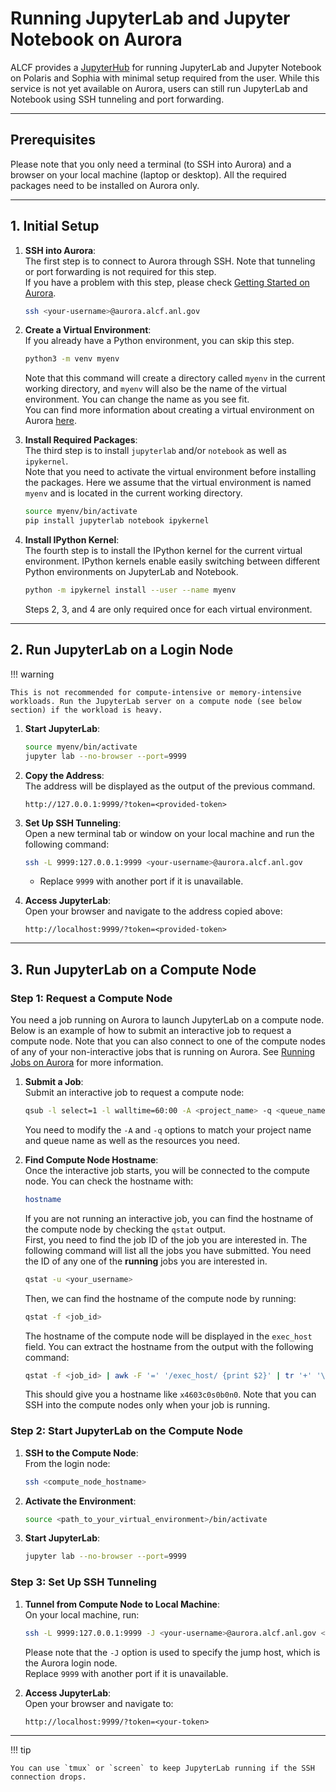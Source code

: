 # Running JupyterLab and Jupyter Notebook on Aurora

ALCF provides a [JupyterHub](https://jupyter.alcf.anl.gov/) for running JupyterLab and Jupyter Notebook on Polaris and Sophia with minimal setup required from the user. While this service is not yet available on Aurora, users can still run JupyterLab and Notebook using SSH tunneling and port forwarding.

---

## Prerequisites
Please note that you only need a terminal (to SSH into Aurora) and a browser on your local machine (laptop or desktop). All the required packages need to be installed on Aurora only.

---

## 1. Initial Setup
1. **SSH into Aurora**:  
   The first step is to connect to Aurora through SSH. Note that tunneling or port forwarding is not required for this step.  
   If you have a problem with this step, please check [Getting Started on Aurora](../getting-started-on-aurora.md).
   ```bash
   ssh <your-username>@aurora.alcf.anl.gov
   ```

2. **Create a Virtual Environment**:  
   If you already have a Python environment, you can skip this step.
   ```bash
   python3 -m venv myenv
   ```
   Note that this command will create a directory called `myenv` in the current working directory, and `myenv` will also be the name of the virtual environment. You can change the name as you see fit.  
   You can find more information about creating a virtual environment on Aurora [here](./python.md).

3. **Install Required Packages**:  
   The third step is to install `jupyterlab` and/or `notebook` as well as `ipykernel`.  
   Note that you need to activate the virtual environment before installing the packages. Here we assume that the virtual environment is named `myenv` and is located in the current working directory.
   ```bash
   source myenv/bin/activate
   pip install jupyterlab notebook ipykernel
   ```

4. **Install IPython Kernel**:  
   The fourth step is to install the IPython kernel for the current virtual environment. IPython kernels enable easily switching between different Python environments on JupyterLab and Notebook.
   ```bash
   python -m ipykernel install --user --name myenv
   ```
   Steps 2, 3, and 4 are only required once for each virtual environment.

---

## 2. Run JupyterLab on a Login Node 

!!! warning
    
    This is not recommended for compute-intensive or memory-intensive workloads. Run the JupyterLab server on a compute node (see below section) if the workload is heavy.

1. **Start JupyterLab**:
   ```bash
   source myenv/bin/activate
   jupyter lab --no-browser --port=9999
   ```

2. **Copy the Address**:  
   The address will be displayed as the output of the previous command.
   ```
   http://127.0.0.1:9999/?token=<provided-token>
   ```

3. **Set Up SSH Tunneling**:  
   Open a new terminal tab or window on your local machine and run the following command:
   ```bash
   ssh -L 9999:127.0.0.1:9999 <your-username>@aurora.alcf.anl.gov
   ```
   - Replace `9999` with another port if it is unavailable.

4. **Access JupyterLab**:  
   Open your browser and navigate to the address copied above:
   ```
   http://localhost:9999/?token=<provided-token>
   ```

---

## 3. Run JupyterLab on a Compute Node

### Step 1: Request a Compute Node
You need a job running on Aurora to launch JupyterLab on a compute node. Below is an example of how to submit an interactive job to request a compute node. Note that you can also connect to one of the compute nodes of any of your non-interactive jobs that is running on Aurora. See [Running Jobs on Aurora](../running-jobs-aurora.md) for more information.

1. **Submit a Job**:  
   Submit an interactive job to request a compute node:
   ```bash
   qsub -l select=1 -l walltime=60:00 -A <project_name> -q <queue_name> -I
   ```
   You need to modify the `-A` and `-q` options to match your project name and queue name as well as the resources you need.

2. **Find Compute Node Hostname**:  
   Once the interactive job starts, you will be connected to the compute node. You can check the hostname with:
   ```bash
   hostname
   ```
   If you are not running an interactive job, you can find the hostname of the compute node by checking the `qstat` output.  
   First, you need to find the job ID of the job you are interested in. The following command will list all the jobs you have submitted. You need the ID of any one of the **running** jobs you are interested in.
   ```bash
   qstat -u <your_username>
   ```
   Then, we can find the hostname of the compute node by running:
   ```bash
   qstat -f <job_id>
   ```
   The hostname of the compute node will be displayed in the `exec_host` field. You can extract the hostname from the output with the following command:
   ```bash
   qstat -f <job_id> | awk -F '=' '/exec_host/ {print $2}' | tr '+' '\n' | cut -d '/' -f 1
   ```
   This should give you a hostname like `x4603c0s0b0n0`. Note that you can SSH into the compute nodes only when your job is running.

### Step 2: Start JupyterLab on the Compute Node
1. **SSH to the Compute Node**:  
   From the login node:
   ```bash
   ssh <compute_node_hostname>
   ```

2. **Activate the Environment**:
   ```bash
   source <path_to_your_virtual_environment>/bin/activate
   ```

3. **Start JupyterLab**:
   ```bash
   jupyter lab --no-browser --port=9999
   ```

### Step 3: Set Up SSH Tunneling
1. **Tunnel from Compute Node to Local Machine**:  
   On your local machine, run:
   ```bash
   ssh -L 9999:127.0.0.1:9999 -J <your-username>@aurora.alcf.anl.gov <your-username>@<compute_node_hostname>
   ```
   Please note that the `-J` option is used to specify the jump host, which is the Aurora login node.  
   Replace `9999` with another port if it is unavailable.

2. **Access JupyterLab**:  
   Open your browser and navigate to:
   ```
   http://localhost:9999/?token=<your-token>
   ```

---

!!! tip

    You can use `tmux` or `screen` to keep JupyterLab running if the SSH connection drops.